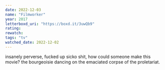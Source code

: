 ```yaml
---
date: 2022-12-03
name: "Filmworker"
year: 2017
letterboxd_uri: "https://boxd.it/3uwQb9"
rating: 
rewatch: 
tags: "tv"
watched_date: 2022-12-02
---
```


insanely perverse, fucked up sicko shit, how could someone make this movie? the bourgeoisie dancing on the emaciated corpse of the proletariat.
